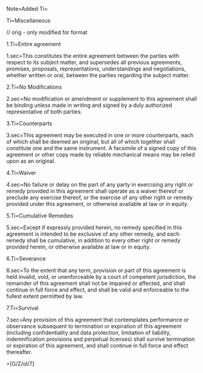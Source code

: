 Note=Added Ti=

Ti=Miscellaneous

// orig - only modified for format 

1.Ti=Entire agreement

1.sec=This constitutes the entire agreement between the parties with respect to its subject matter, and supersedes all previous agreements, promises, proposals, representations, understandings and negotiations, whether written or oral, between the parties regarding the subject matter.

2.Ti=No Modifications

2.sec=No modification or amendment or supplement to this agreement shall be binding unless made in writing and signed by a duly authorized representative of both parties.

3.Ti=Counterparts

3.sec=This agreement may be executed in one or more counterparts, each of which shall be deemed an original, but all of which together shall constitute one and the same instrument. A facsimile of a signed copy of this agreement or other copy made by reliable mechanical means may be relied upon as an original.

4.Ti=Waiver

4.sec=No failure or delay on the part of any party in exercising any right or remedy provided in this agreement shall operate as a waiver thereof or preclude any exercise thereof, or the exercise of any other right or remedy provided under this agreement, or otherwise available at law or in equity.

5.Ti=Cumulative Remedies

5.sec=Except if expressly provided herein, no remedy specified in this agreement is intended to be exclusive of any other remedy, and each remedy shall be cumulative, in addition to every other right or remedy provided herein, or otherwise available at law or in equity.

6.Ti=Severance

6.sec=To the extent that any term, provision or part of this agreement is held invalid, void, or unenforceable by a court of competent jurisdiction, the remainder of this agreement shall not be impaired or affected, and shall continue in full force and effect, and shall be valid and enforceable to the fullest extent permitted by law.

7.Ti=Survival

7.sec=Any provision of this agreement that contemplates performance or observance subsequent to termination or expiration of this agreement (including confidentiality and data protection, limitation of liability, indemnification provisions and perpetual licenses) shall survive termination or expiration of this agreement, and shall continue in full force and effect thereafter.

=[G/Z/ol/7]